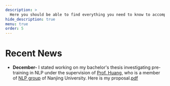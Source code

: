 ```yaml
---
description: >
  Here you should be able to find everything you need to know to accomplish the most common tasks when blogging with Hydejack.
hide_description: true
menu: true
order: 5
---
```


# Recent News
* **December-** I stated working on my bachelor's thesis investigating pre-training in NLP under the supervision of [Prof. Huang](http://nlp.nju.edu.cn/huangsj/), who is a member of [NLP group](http://nlp.nju.edu.cn/) of Nanjing University. Here is my proposal.[pdf](/report/research_proposal.pdf)
